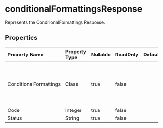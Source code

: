# **conditionalFormattingsResponse**

Represents the ConditionalFormattings Response. 

## **Properties**

| Property Name | Property Type | Nullable |  ReadOnly | DefaultValue | Description | 
| :- | :- | :- |:- |  :- | :- |
|ConditionalFormattings|Class|true|false |  |A property named ConditionalFormattings of type ConditionalFormattings is defined with both getter and setter methods in the class.|
|Code|Integer|true|false |  ||
|Status|String|true|false |  ||

